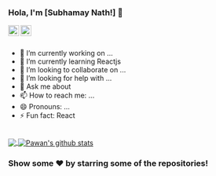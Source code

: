 ### Hola, I'm [Subhamay Nath!] 👋

<!-- 
**Grey-Hat-07/Grey-hat-07** is a ✨ _special_ ✨ repository because its `README.md` (this file) appears on your GitHub profile. -->
<a href="https://www.linkedin.com/in/subhamay-nath-a70a53221/">
  <img align="left" alt="Subhamay'linkedIn" width="22px" src="https://cdn.jsdelivr.net/npm/simple-icons@v3/icons/linkedin.svg" />
</a>
<a href="https://github.com/Grey-Hat-07">
  <img align="left" alt="Subhamay's Github" width="22px" src="https://cdn.jsdelivr.net/npm/simple-icons@v3/icons/github.svg" />
</a> <br/><br/>


- 🔭 I’m currently working on ...
- 🌱 I’m currently learning Reactjs
- 👯 I’m looking to collaborate on ...
- 🤔 I’m looking for help with ...
- 💬 Ask me about 
- 📫 How to reach me: ...
- 😄 Pronouns: ...
- ⚡ Fun fact: React

<br/>
<a href="https://github.com/Grey-Hat-07">
  <img align="center" src="https://github-readme-stats.vercel.app/api/top-langs/?username=Grey-hat-07&theme=light&hide_langs_below=1" />
</a>
<a href="https://github.com/Grey-Hat-07">
 <img align="center" src="https://github-readme-stats.vercel.app/api?username=Grey-hat-07&show_icons=true&theme=light&line_height=27" alt="Pawan's github stats"/>
</a>

### Show some ❤️ by starring some of the repositories!
